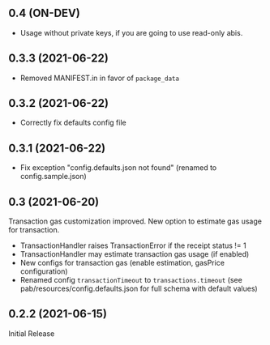 ## 0.4 (ON-DEV)

* Usage without private keys, if you are going to use read-only abis.


## 0.3.3 (2021-06-22)

* Removed MANIFEST.in in favor of `package_data`

## 0.3.2 (2021-06-22)

* Correctly fix defaults config file

## 0.3.1 (2021-06-22)

* Fix exception "config.defaults.json not found" (renamed to config.sample.json)

## 0.3 (2021-06-20)

Transaction gas customization improved. New option to estimate gas usage for transaction.

* TransactionHandler raises TransactionError if the receipt status != 1
* TransactionHandler may estimate transaction gas usage (if enabled)
* New configs for transaction gas (enable estimation, gasPrice configuration)
* Renamed config `transactionTimeout` to `transactions.timeout` (see pab/resources/config.defaults.json for full schema with default values)

## 0.2.2 (2021-06-15)

Initial Release
